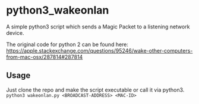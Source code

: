 # python3_wakeonlan
A simple python3 script which sends a Magic Packet to a listening network device.

The original code for python 2 can be found here:
https://apple.stackexchange.com/questions/95246/wake-other-computers-from-mac-osx/287814#287814

## Usage
Just clone the repo and make the script executable or call it via python3.
`python3 wakeonlan.py <BROADCAST-ADDRESS> <MAC-ID>`
